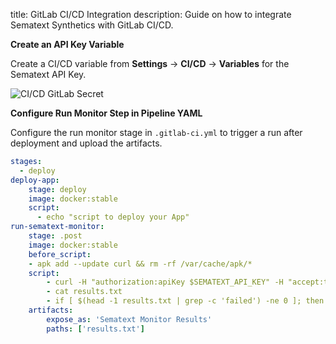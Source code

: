 title: GitLab CI/CD Integration
description: Guide on how to integrate Sematext Synthetics with GitLab CI/CD.

**Create an API Key Variable**

Create a CI/CD variable from **Settings** -> **CI/CD** -> **Variables** for the Sematext API Key.

![CI/CD GitLab Secret](/docs/synthetics/ci-cd/images/ci-cd-gitlab-secret.png)

**Configure Run Monitor Step in Pipeline YAML**

Configure the run monitor stage in `.gitlab-ci.yml` to trigger a run after deployment and upload the artifacts.

```yaml
stages:
  - deploy
deploy-app:
    stage: deploy
    image: docker:stable
    script:
      - echo "script to deploy your App"
run-sematext-monitor:
    stage: .post
    image: docker:stable
    before_script:
    - apk add --update curl && rm -rf /var/cache/apk/*
    script:
        - curl -H "authorization:apiKey $SEMATEXT_API_KEY" -H "accept:text/plain" -H "content-type:application/json" -s -X POST -d "[{\"monitorId\":276}]" https://apps.sematext.com/synthetics-api/api/v3/apps/12345/monitors/runs > results.txt
        - cat results.txt
        - if [ $(head -1 results.txt | grep -c 'failed') -ne 0 ]; then exit 1; fi
    artifacts:
        expose_as: 'Sematext Monitor Results'
        paths: ['results.txt']
```